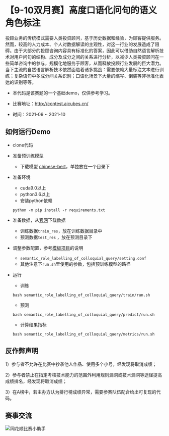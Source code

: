 # 【9-10双月赛】高度口语化问句的语义角色标注

​	投顾业务的传统模式需要人类投资顾问，基于历史数据和经验，为顾客提供服务。然而，较高的人力成本、个人对数据解读的主观性，对这一行业的发展造成了阻碍。由于大部分的投顾咨询内容具有标准化的答案，因此可以借助自然语言解析技术对用户问句的结构、成分及成分之间的关系进行分析，以减少人类投资顾问在一些简单咨询中的参与，规模化地服务于顾客，从而释放投顾行业发展的巨大潜力。当下主流的自然语言解析技术依然面临着诸多挑战：需要依赖大量标注文本进行训练；复杂语句中多成分间关系识别；口语化场景下大量的缩写、倒装等非标准化表达的识别等等。

- 本代码是该赛题的一个基础demo，仅供参考学习。


- 比赛地址：http://contest.aicubes.cn/	


- 时间：2021-09 ~ 2021-10



## 如何运行Demo

- clone代码


- 准备预训练模型

  - 下载模型 [chinese-bert](https://storage.googleapis.com/bert_models/2018_11_03/chinese_L-12_H-768_A-12.zip)，单独放在一个目录下

- 准备环境

  - cuda9.0以上
  - python3.6以上
  - 安装python依赖

  ```
  python -m pip install -r requirements.txt
  ```

- 准备数据，从[官网](http://contest.aicubes.cn/#/detail?topicId=23)下载数据

  - 训练数据`train_res`，放在训练数据目录中
  - 预测数据`test_res` ，放在预测目录下

- 调整参数配置，参考[模板项目](https://github.com/10jqka-aicubes/project-demo)的说明

  - `semantic_role_labelling_of_colloquial_query/setting.conf`
  - 其他注意下`run.sh`里使用的参数，包括预训练模型的路径

- 运行

  - 训练

  ```
  bash semantic_role_labelling_of_colloquial_query/train/run.sh
  ```

  - 预测

  ```
  bash semantic_role_labelling_of_colloquial_query/predict/run.sh
  ```

  - 计算结果指标

  ```
  bash semantic_role_labelling_of_colloquial_query/metrics/run.sh
  ```



## 反作弊声明

1）参与者不允许在比赛中抄袭他人作品、使用多个小号，经发现将取消成绩；

2）参与者禁止在指定考核技术能力的范围外利用规则漏洞或技术漏洞等途径提高成绩排名，经发现将取消成绩；

3）在A榜中，若主办方认为排行榜成绩异常，需要参赛队伍配合给出可复现的代码。



## 赛事交流

![同花顺比赛小助手](http://speech.10jqka.com.cn/arthmetic_operation/245984a4c8b34111a79a5151d5cd6024/客服微信.JPEG)